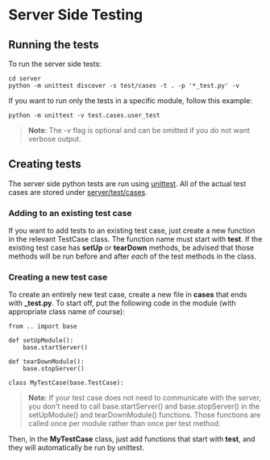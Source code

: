 # Server Side Testing

## Running the tests

To run the server side tests:

    cd server
    python -m unittest discover -s test/cases -t . -p '*_test.py' -v

If you want to run only the tests in a specific module, follow this example:

    python -m unittest -v test.cases.user_test

> **Note**: The *-v* flag is optional and can be omitted if you do not want verbose output.

## Creating tests

The server side python tests are run using [unittest](http://docs.python.org/2/library/unittest.html).
All of the actual test cases are stored under [server/test/cases](cases).

### Adding to an existing test case

If you want to add tests to an existing test case, just create a new function in the relevant
TestCase class. The function name must start with **test**. If the existing test case has **setUp**
or **tearDown** methods, be advised that those methods will be run before and after *each* of
the test methods in the class.

### Creating a new test case

To create an entirely new test case, create a new file in **cases** that ends with **_test.py**.
To start off, put the following code in the module (with appropriate class name of course):

    from .. import base

    def setUpModule():
        base.startServer()

    def tearDownModule():
        base.stopServer()

    class MyTestCase(base.TestCase):

> **Note**: If your test case does not need to communicate with the server, you don't need to
> call base.startServer() and base.stopServer() in the setUpModule() and tearDownModule()
> functions. Those functions are called once per module rather than once per test method.

Then, in the **MyTestCase** class, just add functions that start with **test**, and they will
automatically be run by unittest.
